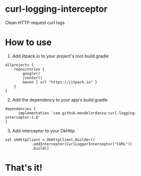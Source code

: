 # curl-logging-interceptor
Clean HTTP request curl logs

# How to use
1. Add jitpack.io to your project's root build.gradle
```
allprojects {
    repositories {
        google()
        jcenter()
        maven { url "https://jitpack.io" }
    }
}
```

2. Add the dependency to your app's build.gradle
```
dependencies {
	  implementation 'com.github.mendelordanza:curl-logging-interceptor:1.0'
}
```

3. Add interceptor to your OkHttp 
```
val okHttpClient = OkHttpClient.Builder()
            .addInterceptor(CurlLoggerInterceptor("CURL"))
            .build()
```

# That's it!
